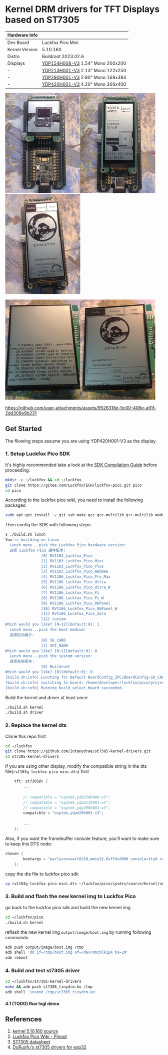 # Kernel DRM drivers for TFT Displays based on ST7305

| Hardware Info  |                                                                             |
|----------------|-----------------------------------------------------------------------------|
| Dev Board      | Luckfox Pico Mini                                                           |
| Kernel Version | 5.10.160                                                                    |
| Distro         | Buildroot 2023.02.6                                                         |
| Displays       | [YDP154H008-V3](https://yuyinglcd.com/products/1/17/500) 1.54" Mono 200x200 |
| -              | [YDP213H001-V3](https://yuyinglcd.com/products/1/17/260) 2.13" Mono 122x250 |
| -              | [YDP290H001-V3](https://yuyinglcd.com/products/1/17/261) 2.90" Mono 168x384 |
| -              | [YDP420H001-V3](https://yuyinglcd.com/products/1/17/262) 4.20" Mono 300x400 |

![bmo](./assets/ydp154h008_v3_bmo.jpg)![stress](./assets/ydp213h001_v3_stress.jpg)![widgets](./assets/ydp290h001_v3_widgets.jpg)

![console](./assets/ydp420h001_v3_console.jpg)![widgets](./assets/ydp420h001_v3_widgets.jpg)



https://github.com/user-attachments/assets/9526318e-5c00-406e-a91f-2dd308e9b231



## Get Started

The fllowing steps assume you are using YDP420H001-V3 as the display.

### 1. Setup Luckfox Pico SDK

It's highly recommended take a look at the [SDK Compilation Guide](https://wiki.luckfox.com/zh/Luckfox-Pico-Plus-Mini/SDK-Image-Compilation) before proceeding.

```bash
mkdir -p ~/luckfox && cd ~/luckfox
git clone https://gitee.com/LuckfoxTECH/luckfox-pico.git pico
cd pico
```

According to the luckfox pico wiki, you need to install the following packages:
```bash
sudo apt-get install -y git ssh make gcc gcc-multilib g++-multilib module-assistant expect g++ gawk texinfo libssl-dev bison flex fakeroot cmake unzip gperf autoconf device-tree-compiler libncurses5-dev pkg-config bc python-is-python3 passwd openssl openssh-server openssh-client vim file cpio rsync curl
```

Then config the SDK with following steps:

```bash
❯ ./build.sh lunch
You're building on Linux
  Lunch menu...pick the Luckfox Pico hardware version:
  选择 Luckfox Pico 硬件版本:
                [0] RV1103_Luckfox_Pico
                [1] RV1103_Luckfox_Pico_Mini
                [2] RV1103_Luckfox_Pico_Plus
                [3] RV1103_Luckfox_Pico_WebBee
                [4] RV1106_Luckfox_Pico_Pro_Max
                [5] RV1106_Luckfox_Pico_Ultra
                [6] RV1106_Luckfox_Pico_Ultra_W
                [7] RV1106_Luckfox_Pico_Pi
                [8] RV1106_Luckfox_Pico_Pi_W
                [9] RV1106_Luckfox_Pico_86Panel
                [10] RV1106_Luckfox_Pico_86Panel_W
                [11] RV1106_Luckfox_Pico_Zero
                [12] custom
Which would you like? [0~12][default:0]: 1
  Lunch menu...pick the boot medium:
  选择启动媒介:
                [0] SD_CARD
                [1] SPI_NAND
Which would you like? [0~1][default:0]: 0
  Lunch menu...pick the system version:
  选择系统版本:
                [0] Buildroot
Which would you like? [0][default:0]: 0
[build.sh:info] Lunching for Default BoardConfig_IPC/BoardConfig-SD_CARD-Buildroot-RV1103_Luckfox_Pico_Mini-IPC.mk boards...
[build.sh:info] switching to board: /home/developer/luckfox/pico/project/cfg/BoardConfig_IPC/BoardConfig-SD_CARD-Buildroot-RV1103_Luckfox_Pico_Mini-IPC.mk
[build.sh:info] Running build_select_board succeeded.
```

Build the kernel and driver at least once:

```bash
./build.sh kernel
./build.sh driver
```

### 2. Replace the kernel dts

Clone this repo first
```bash
cd ~/luckfox
git clone https://github.com/IotaHydrae/st7305-kernel-drivers.git
cd st7305-kernel-drivers
```

if you are using other display, modify the compatible string in the dts file(`rv1103g-luckfox-pico-mini.dts`) first

```c
	tft: st7305@0 {
		...

		// compatible = "osptek,ydp154h008-v3";
		// compatible = "osptek,ydp213h001-v3";
		// compatible = "osptek,ydp290h001-v3";
		compatible = "osptek,ydp420h001-v3";

		...
	};
```

Also, if you want the framebuffer console feature, you’ll want to make sure to keep this DTS node:
```c
chosen {
		bootargs = "earlycon=uart8250,mmio32,0xff4c0000 console=tty0 console=ttyFIQ0 root=/dev/mmcblk1p7 rootwait snd_soc_core.prealloc_buffer_size_kbytes=16 coherent_pool=0";
	};
```

copy the dts file to luckfox pico sdk

```bash
cp rv1103g-luckfox-pico-mini.dts ~/luckfox/pico/sysdrv/source/kernel/arch/arm/boot/dts/rv1103g-luckfox-pico-mini.dts
```

### 3. Build and flash the new kernel img to Luckfox Pico

go back to the luckfox pico sdk and build the new kernel img
```bash
cd ~/luckfox/pico
./build.sh kernel
```


reflash the new kernel img `output/image/boot.img` by running following commands:

```bash
adb push output/image/boot.img /tmp
adb shell 'dd if=/tmp/boot.img of=/dev/mmcblk1p4 bs=1M'
adb reboot
```

### 4. Build and test st7305 driver

```bash
cd ~/luckfox/st7305-kernel-drivers
make && adb push st7305_tinydrm.ko /tmp
adb shell 'insmod /tmp/st7305_tinydrm.ko'
```

#### 4.1 (TODO) Run lvgl demo

## References

1. [kernel 5.10.160 source](https://elixir.bootlin.com/linux/v5.10.160/source)
2. [Luckfox Pico Wiki - Pinout](https://wiki.luckfox.com/zh/Luckfox-Pico-Plus-Mini/Pinout)
3. [ST7305 datasheet](https://admin.osptek.com/uploads/ST_7305_V0_2_d0b99d9cdb.pdf)
4. [DuRuofu's st7305 drivers for esp32](https://github.com/DuRuofu/esp-idf-st7305-Ink-screen)
